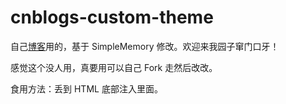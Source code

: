 # cnblogs-custom-theme
自己[博客](https://cnblogs.com/AurLemon)用的，基于 SimpleMemory 修改。欢迎来我园子窜门口牙！

感觉这个没人用，真要用可以自己 Fork 走然后改改。

食用方法：丢到 HTML 底部注入里面。